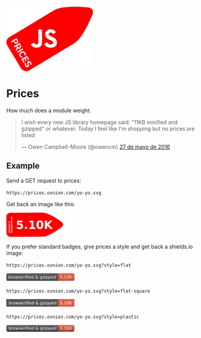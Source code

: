 ![Prices logo](https://raw.githubusercontent.com/santiagogil/prices/master/prices.png)
# Prices
How much does a module weight.
<blockquote class="twitter-tweet" data-lang="es"><p lang="en" dir="ltr">I wish every new JS library homepage said: &quot;11KB minified and gzipped&quot; or whatever. Today I feel like I&#39;m shopping but no prices are listed</p>&mdash; Owen Campbell-Moore (@owencm) <a href="https://twitter.com/owencm/status/735993792222760961">27 de mayo de 2016</a></blockquote>

## Example

Send a GET request to prices:

`https://prices.ovnion.com/yo-yo.svg`

Get back an image like this:

![yo-yo price](https://raw.githubusercontent.com/santiagogil/prices/master/yo-yo.png)

If you prefer standard badges, give prices a style and get back a shields.io image:

`https://prices.ovnion.com/yo-yo.svg?style=flat`

![yo-yo price](https://raw.githubusercontent.com/santiagogil/prices/master/flat.png)

`https://prices.ovnion.com/yo-yo.svg?style=flat-square`

![yo-yo price](https://raw.githubusercontent.com/santiagogil/prices/master/flat-square.png)

`https://prices.ovnion.com/yo-yo.svg?style=plastic`

![yo-yo price](https://raw.githubusercontent.com/santiagogil/prices/master/plastic.png)
